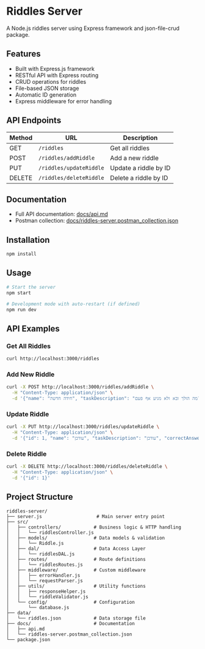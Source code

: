 # Riddles Server

A Node.js riddles server using Express framework and json-file-crud package.

## Features

- Built with Express.js framework
- RESTful API with Express routing
- CRUD operations for riddles
- File-based JSON storage
- Automatic ID generation
- Express middleware for error handling

## API Endpoints

| Method | URL | Description |
|--------|-----|-------------|
| GET    | `/riddles`                | Get all riddles         |
| POST   | `/riddles/addRiddle`      | Add a new riddle        |
| PUT    | `/riddles/updateRiddle`   | Update a riddle by ID   |
| DELETE | `/riddles/deleteRiddle`   | Delete a riddle by ID   |

## Documentation

- Full API documentation: [docs/api.md](docs/api.md)
- Postman collection: [docs/riddles-server.postman_collection.json](docs/riddles-server.postman_collection.json)

## Installation

```bash
npm install
```

## Usage

```bash
# Start the server
npm start

# Development mode with auto-restart (if defined)
npm run dev
```

## API Examples

### Get All Riddles
```bash
curl http://localhost:3000/riddles
```

### Add New Riddle
```bash
curl -X POST http://localhost:3000/riddles/addRiddle \
  -H "Content-Type: application/json" \
  -d '{"name": "חידה חדשה", "taskDescription": "מה הולך ובא ולא מגיע אף פעם?", "correctAnswer": "מחר"}'
```

### Update Riddle
```bash
curl -X PUT http://localhost:3000/riddles/updateRiddle \
  -H "Content-Type: application/json" \
  -d '{"id": 1, "name": "עודכן", "taskDescription": "עודכן", "correctAnswer": "עודכן"}'
```

### Delete Riddle
```bash
curl -X DELETE http://localhost:3000/riddles/deleteRiddle \
  -H "Content-Type: application/json" \
  -d '{"id": 1}'
```

## Project Structure

```
riddles-server/
├── server.js                    # Main server entry point
├── src/
│   ├── controllers/            # Business logic & HTTP handling
│   │   └── riddlesController.js
│   ├── models/                 # Data models & validation
│   │   └── Riddle.js
│   ├── dal/                    # Data Access Layer
│   │   └── riddlesDAL.js
│   ├── routes/                 # Route definitions
│   │   └── riddlesRoutes.js
│   ├── middleware/             # Custom middleware
│   │   ├── errorHandler.js
│   │   └── requestParser.js
│   ├── utils/                  # Utility functions
│   │   ├── responseHelper.js
│   │   └── riddleValidator.js
│   └── config/                 # Configuration
│       └── database.js
├── data/
│   └── riddles.json            # Data storage file
├── docs/                       # Documentation
│   ├── api.md
│   └── riddles-server.postman_collection.json
└── package.json
```


